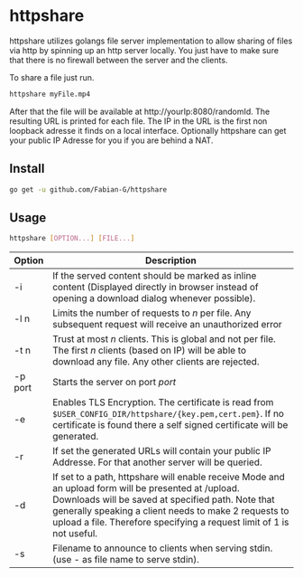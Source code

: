 # httpshare

httpshare utilizes golangs file server implementation to allow sharing of files via http by spinning up an http server locally. 
You just have to make sure that there is no firewall between the server and the clients.

To share a file just run.

```bash
httpshare myFile.mp4
```

After that the file will be available at http://yourIp:8080/randomId. The resulting URL is printed for each file. The IP in the URL is the first non loopback adresse it finds on a local interface. Optionally httpshare can get your public IP Adresse for you if you are behind a NAT.

## Install

```bash
go get -u github.com/Fabian-G/httpshare
```

## Usage

```bash
httpshare [OPTION...] [FILE...]
```

Option | Description
-------|-------------
-i     | If the served content should be marked as inline content (Displayed directly in browser instead of opening a download dialog whenever possible).
-l n   | Limits the number of requests to *n* per file. Any subsequent request will receive an unauthorized error
-t n    | Trust at most *n* clients. This is global and not per file. The first *n* clients (based on IP) will be able to download any file. Any other clients are rejected.
-p port | Starts the server on port *port*
-e      | Enables TLS Encryption. The certificate is read from `$USER_CONFIG_DIR/httpshare/{key.pem,cert.pem}`. If no certificate is found there a self signed certificate will be generated.
-r      | If set the generated URLs will contain your public IP Addresse. For that another server will be queried.
-d      | If set to a path, httpshare will enable receive Mode and an upload form will be presented at /upload. Downloads will be saved at specified path. Note that generally speaking a client needs to make 2 requests to upload a file. Therefore specifying a request limit of 1 is not useful.
-s      | Filename to announce to clients when serving stdin. (use - as file name to serve stdin). 
